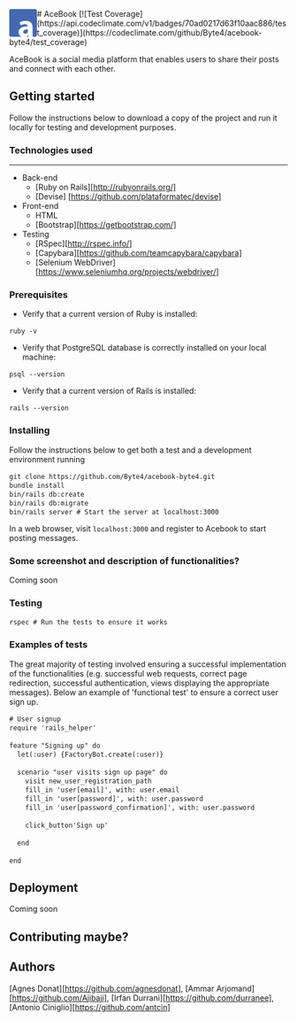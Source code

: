 <img src="/public/logo.png" align="left" height="50" width="50" >
# AceBook [![Test Coverage](https://api.codeclimate.com/v1/badges/70ad0217d63f10aac886/test_coverage)](https://codeclimate.com/github/Byte4/acebook-byte4/test_coverage)

AceBook is a social media platform that enables users to share their posts and connect with each other.

## Getting started

Follow the instructions below to download a copy of the project and run it locally for testing and development purposes.

### Technologies used
----
- Back-end
  - [Ruby on Rails][http://rubyonrails.org/]
  - [Devise] [https://github.com/plataformatec/devise]
- Front-end
  - HTML
  - [Bootstrap][https://getbootstrap.com/]
- Testing
  - [RSpec][http://rspec.info/]
  - [Capybara][https://github.com/teamcapybara/capybara]
  - [Selenium WebDriver][https://www.seleniumhq.org/projects/webdriver/]


### Prerequisites

- Verify that a current version of Ruby is installed:
```
ruby -v
```
- Verify that PostgreSQL database is correctly installed on your local machine:
```
psql --version
```
- Verify that a current version of Rails is installed:
```
rails --version
```

### Installing
Follow the instructions below to get both a test and a development environment running
```
git clone https://github.com/Byte4/acebook-byte4.git
bundle install
bin/rails db:create
bin/rails db:migrate
bin/rails server # Start the server at localhost:3000
```
In a web browser, visit `localhost:3000` and register to Acebook to start posting messages.


### Some screenshot and description of functionalities?

Coming soon

### Testing

```
rspec # Run the tests to ensure it works
```

### Examples of tests

The great majority of testing involved ensuring a successful implementation of the functionalities (e.g. successful web requests, correct page redirection, successful authentication, views displaying the appropriate messages). Below an example of 'functional test' to ensure a correct user sign up.

```
# User signup
require 'rails_helper'

feature "Signing up" do
  let(:user) {FactoryBot.create(:user)}

  scenario "user visits sign up page" do
    visit new_user_registration_path
    fill_in 'user[email]', with: user.email
    fill_in 'user[password]', with: user.password
    fill_in 'user[password_confirmation]', with: user.password

    click_button'Sign up'

  end

end
```

## Deployment

Coming soon

## Contributing maybe?

## Authors
[Agnes Donat][https://github.com/agnesdonat], [Ammar Arjomand][https://github.com/Ajibaji], [Irfan Durrani][https://github.com/durranee], [Antonio Ciniglio][https://github.com/antcin]
